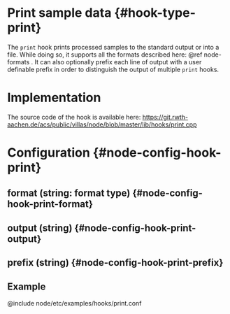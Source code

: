 # Print sample data {#hook-type-print}

The `print` hook prints processed samples to the standard output or into a file.
While doing so, it supports all the formats described here: @ref node-formats .
It can also optionally prefix each line of output with a user definable prefix in order to distinguish the output of multiple `print` hooks.

# Implementation

The source code of the hook is available here:
https://git.rwth-aachen.de/acs/public/villas/node/blob/master/lib/hooks/print.cpp

# Configuration {#node-config-hook-print}

## format (string: format type) {#node-config-hook-print-format}

## output (string) {#node-config-hook-print-output}

## prefix (string) {#node-config-hook-print-prefix}

## Example

@include node/etc/examples/hooks/print.conf
